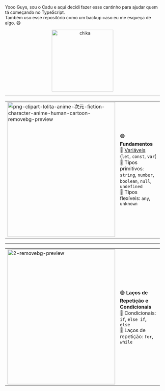 Yooo Guys, sou o Cadu e aqui decidi fazer esse cantinho para ajudar quem tá começando no TypeScript.  
Também uso esse repositório como um backup caso eu me esqueça de algo. 😄

<p align="center">
  <img src="https://github.com/user-attachments/assets/58f7d466-eb14-4d19-ae85-c790b30f0227" alt="chika" width="200"/>
</p>

---

<table>
  <tr>
    <td>
      <img width="350" height="437" alt="png-clipart-lolita-anime-次元-fiction-character-anime-human-cartoon-removebg-preview" src="https://github.com/user-attachments/assets/e839cffa-ac1e-4296-8af1-b775abf05714" />
    </td>
    <td>

🟢 **Fundamentos**  
🔗 <a href="https://github.com/Carlosouzavalle/Typerscript/blob/main/Variaveis" target="_blank">Variáveis</a> (`let`, `const`, `var`)  
📌 Tipos primitivos: `string`, `number`, `boolean`, `null`, `undefined`  
📌 Tipos flexíveis: `any`, `unknown`
    </td>
  </tr>
</table>

---

<table>
  <tr>
    <td>
      <img width="350" height="437" alt="2-removebg-preview" src="https://github.com/user-attachments/assets/ecbca6a6-31a7-4702-891d-8be54bce463d" />
    </td>
  <td>

🟢 **Laços de Repetição e Condicionais**  
📌 Condicionais: `if`, `else if`, `else`  
📌 Laços de repetição: `for`, `while`
    </td>
  </tr>
</table>
